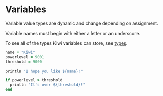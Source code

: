 # Variables

Variable value types are dynamic and change depending on assignment.

Variable names must begin with either a letter or an underscore.

To see all of the types Kiwi variables can store, see [types](types.md).

```ruby
name = "Kiwi"
powerlevel = 9001
threshold = 9000

println "I hope you like ${name}!"

if powerlevel > threshold
  println "It's over ${threshold}!"
end
```